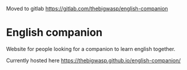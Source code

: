 Moved to gitlab https://gitlab.com/thebigwasp/english-companion

# English companion
Website for people looking for a companion to learn english together.

Currently hosted here https://thebigwasp.github.io/english-companion/

